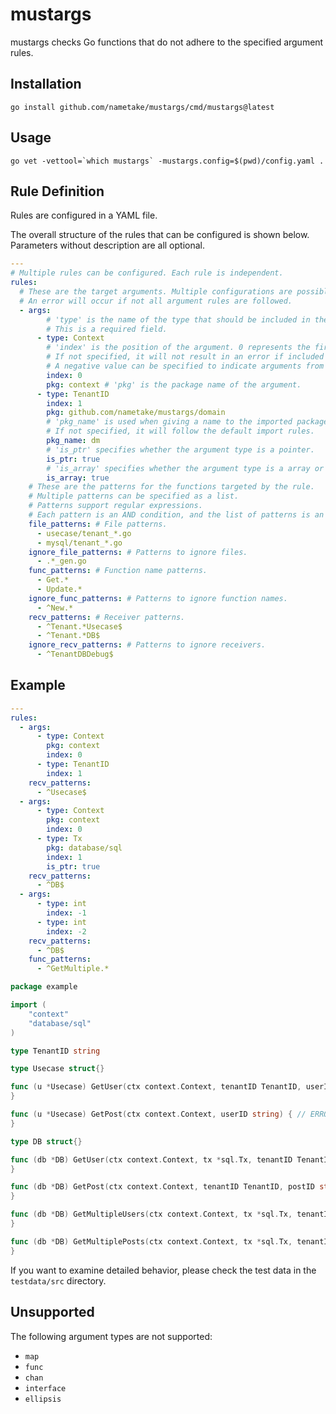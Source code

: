 # mustargs

mustargs checks Go functions that do not adhere to the specified argument rules.

## Installation

```console
go install github.com/nametake/mustargs/cmd/mustargs@latest
```

## Usage

```console
go vet -vettool=`which mustargs` -mustargs.config=$(pwd)/config.yaml .
```

## Rule Definition

Rules are configured in a YAML file.

The overall structure of the rules that can be configured is shown below. Parameters without description are all optional.

```yaml
---
# Multiple rules can be configured. Each rule is independent.
rules:
  # These are the target arguments. Multiple configurations are possible within each rule.
  # An error will occur if not all argument rules are followed.
  - args:
        # 'type' is the name of the type that should be included in the function's arguments.
        # This is a required field.
      - type: Context
        # 'index' is the position of the argument. 0 represents the first argument of the function.
        # If not specified, it will not result in an error if included anywhere.
        # A negative value can be specified to indicate arguments from the end.
        index: 0
        pkg: context # 'pkg' is the package name of the argument.
      - type: TenantID
        index: 1
        pkg: github.com/nametake/mustargs/domain
        # 'pkg_name' is used when giving a name to the imported package.
        # If not specified, it will follow the default import rules.
        pkg_name: dm
        # 'is_ptr' specifies whether the argument type is a pointer.
        is_ptr: true
        # 'is_array' specifies whether the argument type is a array or slice.
        is_array: true
    # These are the patterns for the functions targeted by the rule.
    # Multiple patterns can be specified as a list.
    # Patterns support regular expressions.
    # Each pattern is an AND condition, and the list of patterns is an OR condition.
    file_patterns: # File patterns.
      - usecase/tenant_*.go
      - mysql/tenant_*.go
    ignore_file_patterns: # Patterns to ignore files.
      - .*_gen.go
    func_patterns: # Function name patterns.
      - Get.*
      - Update.*
    ignore_func_patterns: # Patterns to ignore function names.
      - ^New.*
    recv_patterns: # Receiver patterns.
      - ^Tenant.*Usecase$
      - ^Tenant.*DB$
    ignore_recv_patterns: # Patterns to ignore receivers.
      - ^TenantDBDebug$
```

## Example

```yaml
---
rules:
  - args:
      - type: Context
        pkg: context
        index: 0
      - type: TenantID
        index: 1
    recv_patterns:
      - ^Usecase$
  - args:
      - type: Context
        pkg: context
        index: 0
      - type: Tx
        pkg: database/sql
        index: 1
        is_ptr: true
    recv_patterns:
      - ^DB$
  - args:
      - type: int
        index: -1
      - type: int
        index: -2
    recv_patterns:
      - ^DB$
    func_patterns:
      - ^GetMultiple.*
```

```go
package example

import (
	"context"
	"database/sql"
)

type TenantID string

type Usecase struct{}

func (u *Usecase) GetUser(ctx context.Context, tenantID TenantID, userID string) {
}

func (u *Usecase) GetPost(ctx context.Context, userID string) { // ERROR
}

type DB struct{}

func (db *DB) GetUser(ctx context.Context, tx *sql.Tx, tenantID TenantID, userID string) {
}

func (db *DB) GetPost(ctx context.Context, tenantID TenantID, postID string) { // ERROR
}

func (db *DB) GetMultipleUsers(ctx context.Context, tx *sql.Tx, tenantID TenantID, limit, offset int) {
}

func (db *DB) GetMultiplePosts(ctx context.Context, tx *sql.Tx, tenantID TenantID) { // ERROR
}
```

If you want to examine detailed behavior, please check the test data in the `testdata/src` directory.

## Unsupported

The following argument types are not supported:

- `map`
- `func`
- `chan`
- `interface`
- `ellipsis`
